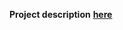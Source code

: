 **Project description** [**here**](https://docs.google.com/document/d/1l4XbpcVRFD9dv5jeYWGXYXm0b5PgP3XEYZtVM7RtYaI/edit)